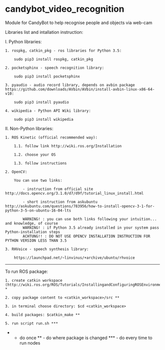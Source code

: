 # candybot_video_recognition
Module for CandyBot to help recognise people and objects via web-cam


Libraries list and intallation instruction:

I. Python libraries:
	
	1. rospkg, catkin_pkg - ros libraries for Python 3.5:
	
		sudo pip3 install rospkg, catkin_pkg
		
	2. pocketsphinx - speech recognition library:
	
		sudo pip3 install pocketsphinx
		
	3. pyaudio - audio record library, depends on avbin package https://github.com/downloads/AVbin/AVbin/install-avbin-linux-x86-64-v10:
		
		sudo pip3 install pyaudio
		
	4. wikipedia - Python API Wiki library:
		
		sudo pip3 install wikipedia
		
	
II. Non-Python libraries:

	1. ROS Kinetic (official recommended way):
		
		1.1. follow link http://wiki.ros.org/Installation
		
		1.2. choose your OS
		
		1.3. follow instructions
		
	2. OpenCV:
		
		You can use two links:
		
			- instruction from official site http://docs.opencv.org/3.1.0/d7/d9f/tutorial_linux_install.html
			
			- short instruction from askubuntu http://askubuntu.com/questions/783956/how-to-install-opencv-3-1-for-python-3-5-on-ubuntu-16-04-lts
			
			WARNING! : you can use both links following your intuition... and knowledge, of course 
			WARNING! : if Python 3.5 already installed in your system pass Python-installation steps
			ACHTUNG!! : DO NOT USE OPENCV INSTALLATION INSTRUCTION FOR PYTHON VERSION LESS THAN 3.5
		
	3. RHVoice - speech synthesis library:
	
		https://launchpad.net/~linvinus/+archive/ubuntu/rhvoice
		
	
		
-------------------------------------------------------------------------------------------------------
To run ROS package:

	1. create catkin workspace (http://wiki.ros.org/ROS/Tutorials/InstallingandConfiguringROSEnvironment) *

	2. copy package content to <catkin_workspace>/src **

	3. in terminal choose directory: $cd <catkin_workspace> 

	4. build packages: $catkin_make **

	5. run script run.sh ***

* - do once
** -  do where package is changed
*** - do every time to run nodes
